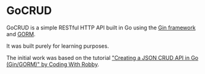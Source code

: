# GoCRUD

GoCRUD is a simple RESTful HTTP API built in Go using the [Gin framework](https://github.com/gin-gonic/gin) and [GORM](https://github.com/go-gorm/gorm).

It was built purely for learning purposes.

The initial work was based on the tutorial ["Creating a JSON CRUD API in Go (Gin/GORM)" by Coding With Robby](https://www.youtube.com/watch?v=lf_kiH_NPvM).
